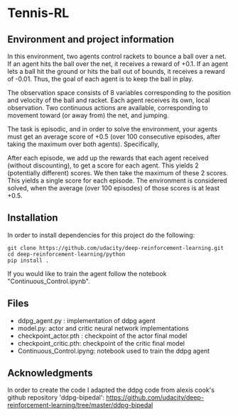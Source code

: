 # Tennis-RL
## Environment and project information
In this environment, two agents control rackets to bounce a ball over a net. If an agent hits the ball over the net, it receives a reward of +0.1. If an agent lets a ball hit the ground or hits the ball out of bounds, it receives a reward of -0.01. Thus, the goal of each agent is to keep the ball in play.

The observation space consists of 8 variables corresponding to the position and velocity of the ball and racket. Each agent receives its own, local observation. Two continuous actions are available, corresponding to movement toward (or away from) the net, and jumping.

The task is episodic, and in order to solve the environment, your agents must get an average score of +0.5 (over 100 consecutive episodes, after taking the maximum over both agents). Specifically,

After each episode, we add up the rewards that each agent received (without discounting), to get a score for each agent. This yields 2 (potentially different) scores. We then take the maximum of these 2 scores.
This yields a single score for each episode.
The environment is considered solved, when the average (over 100 episodes) of those scores is at least +0.5.



## Installation
In order to install dependencies for this project do the following:
```
git clone https://github.com/udacity/deep-reinforcement-learning.git
cd deep-reinforcement-learning/python
pip install .
```
If you would like to train the agent follow the notebook "Continuous_Control.ipynb". 
## Files
- ddpg_agent.py : implementation of ddpg agent
- model.py: actor and critic neural network implementations
- checkpoint_actor.pth : checkpoint of the actor final model
- checkpoint_critic.pth: checkpoint of the critic final model
- Continuous_Control.ipyng: notebook used to train the ddpg agent

## Acknowledgments
In order to create the code I adapted the ddpg code from alexis cook's github repository 'ddpg-bipedal': https://github.com/udacity/deep-reinforcement-learning/tree/master/ddpg-bipedal

